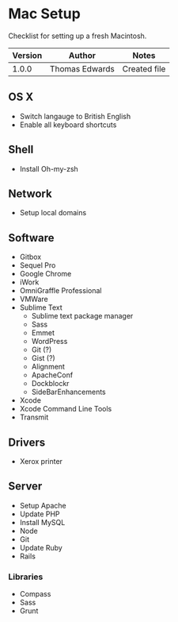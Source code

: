 # Mac Setup

Checklist for setting up a fresh Macintosh.

| Version | Author         | Notes                          |
| ------- | -------------- | ------------------------------ |
| 1.0.0   | Thomas Edwards | Created file                   |

## OS X

* Switch langauge to British English
* Enable all keyboard shortcuts

## Shell

* Install Oh-my-zsh

## Network

* Setup local domains

## Software

* Gitbox
* Sequel Pro
* Google Chrome
* iWork
* OmniGraffle Professional
* VMWare
* Sublime Text
	* Sublime text package manager
	* Sass
	* Emmet
	* WordPress
	* Git (?)
	* Gist (?)
	* Alignment
	* ApacheConf
	* Dockblockr
	* SideBarEnhancements
* Xcode
* Xcode Command Line Tools
* Transmit

## Drivers

* Xerox printer

## Server

* Setup Apache
* Update PHP
* Install MySQL
* Node
* Git
* Update Ruby
* Rails

### Libraries

* Compass
* Sass
* Grunt
 